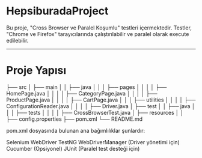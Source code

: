 # HepsiburadaProject
Bu proje,  "Cross Browser ve Paralel Koşumlu" testleri içermektedir. Testler, "Chrome ve Firefox" tarayıcılarında çalıştırılabilir ve paralel olarak execute edilebilir.

---

# Proje Yapısı
├── src
│   ├── main
│   │   ├── java
│   │   │   ├── pages
│   │   │   │   ├── HomePage.java
│   │   │   │   ├── CategoryPage.java
│   │   │   │   ├── ProductPage.java
│   │   │   │   ├── CartPage.java
│   │   │   ├── utilities
│   │   │   │   ├── ConfigurationReader.java
│   │   │   │   ├── Driver.java
│   ├── test
│   │   ├── java
│   │   │   ├── tests
│   │   │   │   ├── CrossBrowserTest.java
│   ├── resources
│   │   ├── config.properties
├── pom.xml
└── README.md

pom.xml dosyasında bulunan ana bağımlılıklar şunlardır:

Selenium WebDriver
TestNG
WebDriverManager (Driver yönetimi için)
Cucumber (Opsiyonel)
JUnit (Paralel test desteği için)

